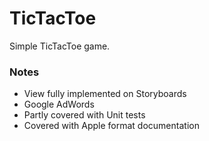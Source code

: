 # TicTacToe

Simple TicTacToe game.

### Notes

* View fully implemented on Storyboards
* Google AdWords 
* Partly covered with Unit tests
* Covered with Apple format documentation 
